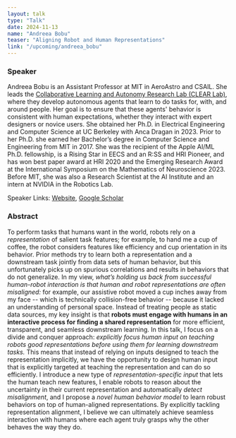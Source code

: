 ```yaml
---
layout: talk
type: "Talk"
date: 2024-11-13
name: "Andreea Bobu"
teaser: "Aligning Robot and Human Representations"
link: "/upcoming/andreea_bobu"
---
```



### Speaker 
 Andreea Bobu is an Assistant Professor at MIT in AeroAstro and CSAIL. She leads the [Collaborative Learning and Autonomy Research Lab (CLEAR Lab)](https://clear.csail.mit.edu/index.html), where they develop autonomous agents that learn to do tasks for, with, and around people. Her goal is to ensure that these agents' behavior is consistent with human expectations, whether they interact with expert designers or novice users. She obtained her Ph.D. in Electrical Engineering and Computer Science at UC Berkeley with Anca Dragan in 2023. Prior to her Ph.D. she earned her Bachelor’s degree in Computer Science and Engineering from MIT in 2017. She was the recipient of the Apple AI/ML Ph.D. fellowship, is a Rising Star in EECS and an R:SS and HRI Pioneer, and has won best paper award at HRI 2020 and the Emerging Research Award at the International Symposium on the Mathematics of Neuroscience 2023. Before MIT, she was also a Research Scientist at the AI Institute and an intern at NVIDIA in the Robotics Lab.

Speaker Links: [Website](https://www.mit.edu/~abobu/), [Google Scholar](https://scholar.google.com/citations?user=62e5CygAAAAJ)


### Abstract 
To perform tasks that humans want in the world, robots rely on a *representation* of salient task features; for example, to hand me a cup of coffee, the robot considers features like efficiency and cup orientation in its behavior. Prior methods try to learn both a representation and a downstream task jointly from data sets of human behavior, but this unfortunately picks up on spurious correlations and results in behaviors that do not generalize. In my view, *what’s holding us back from successful human-robot interaction is that human and robot representations are often misaligned:* for example, our assistive robot moved a cup inches away from my face -- which is technically collision-free behavior -- because it lacked an understanding of personal space. Instead of treating people as static data sources, my key insight is that **robots must engage with humans in an interactive process for finding a shared representation** for more efficient, transparent, and seamless downstream learning. In this talk, I focus on a divide and conquer approach: *explicitly focus human input on teaching robots good representations before using them for learning downstream tasks.* This means that instead of relying on inputs designed to teach the representation implicitly, we have the opportunity to design human input that is explicitly targeted at teaching the representation and can do so efficiently. I introduce a new type of *representation-specific input* that lets the human teach new features, I enable robots to reason about the uncertainty in their current representation and automatically *detect misalignment*, and I propose a *novel human behavior model* to learn robust behaviors on top of human-aligned representations. By explicitly tackling representation alignment, I believe we can ultimately achieve seamless interaction with humans where each agent truly grasps why the other behaves the way they do.
